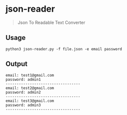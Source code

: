 # json-reader
> Json To Readable Text Converter
## Usage
```
python3 json-reader.py -f file.json -e email password
```
## Output
```
email: test1@gmail.com
password: admin1
----------------------------------
email: test2@gmail.com
password: admin2
----------------------------------
email: test3@gmail.com
password: admin3
----------------------------------
```
